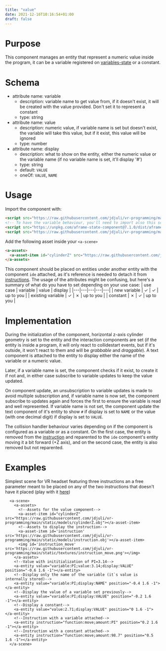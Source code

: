 ```yaml
---
title: "value"
date: 2021-12-16T10:16:54+01:00
draft: false
---
```


# Purpose
This component manages an entity that represent a numeric value inside the program, it can be a variable registered on [variables-state](/vr-programming/components/variables-state) or a constant.

# Schema
  - attribute name: variable
    - description: variable name to get value from, if it doesn't exist, it will be created with the value provided. Don't set it to represent a constant
    - type: string
  - attribute name: value
    - description: numeric value, if variable name is set but doesn't exist, the variable will take this value, but if it exist, this value will be ignored
    - type: number
  - attribute name: display
    - description: what to show on the entity, either the numeric value or the variable name (if no variable name is set, it'll display '#')
    - type: string
    - default: `VALUE`
    - oneOf: `VALUE`, `NAME`

# Usage
Import the component with:
```html
<script src="https://raw.githubusercontent.com/jdjuli/vr-programming/main/static/js/value.js"></script>
<!-- To have the variable behaviour, you'll need to import also this scripts -->
<script src="https://unpkg.com/aframe-state-component@7.1.0/dist/aframe-state-component.js"></script>
<script src="https://raw.githubusercontent.com/jdjuli/vr-programming/main/static/js/variables-system.js"></script>
```
Add the following asset inside your `<a-scene>`
```html
<a-assets>
  <a-asset-item id="cylinderZ" src="https://raw.githubusercontent.com/jdjuli/vr-programming/main/static/models/cylinderZ.obj"></a-asset-item>
</a-assets>
```
This component should be placed on entities under another entity with the component `ide` attached, as it's reference is needed to detach it from [instructions](/vr-programming/components/variables-state). The usage of the attributes might be confusing, but here's a summary of what do you have to set depending on your use case:
| use case | variable | value | display |
|---|---|---|---|---|
| new variable | ✓ | ✓ | up to you |
| existing variable | ✓ | ✗ | up to you |
| constant | ✗ | ✓ | up to you |

# Implementation

During the initialization of the component, horizontal z-axis cylinder geometry is set to the entity and the interaction components are set (if the entity is inside a program, it will only react to collidestart events, but if it's outside, it won't react to them and will be _grabbable_ and _draggable_). A text component is attached to the entity to display either the name of the variable or a numeric value.

Later, if a variable name is set, the component checks if it exist, to create it if not and, in either case subscribe to variable updates to keep the value updated.

On component update, an unsubscription to variable updates is made to avoid multiple subscription and, if variable name is now set, the component subscribe to updates again and forces the first to ensure the variable is read and well represented. If variable name is not set, the component update the text component of it's entity to show `#` if display is set to `NAME` or the value (with one decimal digit) if display is set to `VALUE`.

The collision handler behaviour varies depending on if the component is configured as a variable or as a constant. On the first case, the entity is removed from the [instruction](/vr-programming/components/instruction) and reparented to the `ide` component's entity moving it a bit forward (+Z axis), and on the second case, the entity is also removed but not reparented.

# Examples

Simplest scene for VR headset featuring three instructions an a free parameter meant to be placed on any of the two instructions that doesn't have it placed (play with it [here](/vr-programming/scenes/examples/value.html))

```
  <a-scene>
    <a-assets>
      <!--Assets for the value component-->
      <a-asset-item id="cylinderZ" src="https://raw.githubusercontent.com/jdjuli/vr-programming/main/static/models/cylinderZ.obj"></a-asset-item>
      <!--Assets to display the instruction-->
      <a-asset-item id='instruction' src='https://raw.githubusercontent.com/jdjuli/vr-programming/main/static/models/instruction.obj'></a-asset-item>
      <img id='instruction_move' src='https://raw.githubusercontent.com/jdjuli/vr-programming/main/static/textures/instruction_move.png'></img>
    </a-assets>
    <!--Value with inititialization of PI=3.14-->
    <a-entity value="variable:PI;value:3.14;display:VALUE" position="-0.6 1.6 -1"></a-entity>
    <!--Display only the name of the variable (it`s value is internally stored)-->
    <a-entity value="variable:PI;display:NAME" position="-0.4 1.6 -1"></a-entity>
    <!--Display the value of a variable set previously-->
    <a-entity value="variable:PI;display:VALUE" position="-0.2 1.6 -1"></a-entity>
    <!--Display a constant-->
    <a-entity value="value:2.71;display:VALUE" position="0 1.6 -1"></a-entity>
    <!--Instruction with a variable attached-->
    <a-entity instruction="function:move;amount:PI" position="0.2 1.6 -1"></a-entity>
    <!--Instruction with a constant attached-->
    <a-entity instruction="function:move;amount:98.7" position="0.5 1.6 -1"></a-entity>
  </a-scene>
```